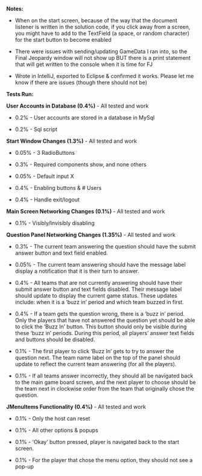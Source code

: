 **Notes:**
- When on the start screen, because of the way that the document listener is written in the solution code, if you click away from a screen, you might have to add to the TextField (a space, or random character) for the start button to become enabled

- There were issues with sending/updating GameData I ran into, so the Final Jeopardy window will not show up BUT there is a print statement that will get written to the console when it is time for FJ

- Wrote in IntelliJ, exported to Eclipse & confirmed it works. Please let me know if there are issues (though there should not be)


**Tests Run:**


**User Accounts in Database (0.4%)** - All tested and work

- 0.2% - User accounts are stored in a database in MySql

- 0.2% - Sql script


**Start Window Changes (1.3%)** - All tested and work

- 0.05% - 3 RadioButtons

- 0.3% - Required components show, and none others

- 0.05% - Default input X

- 0.4% - Enabling buttons & # Users

- 0.4% - Handle exit/logout


**Main Screen Networking Changes (0.1%)** - All tested and work

- 0.1% - Visibly/Invisibly disabling


**Question Panel Networking Changes (1.35%)** - All tested and work

- 0.3% - The current team answering the question should have the submit answer button
and text field enabled.

- 0.05% - The current team answering should have the message label display a notification
that it is their turn to answer.

- 0.4% - All teams that are not currently answering should have their submit answer
button and text fields disabled. Their message label should update to display the
current game status. These updates include: when it is a ‘buzz in’ period and
which team buzzed in first.

- 0.4% - If a team gets the question wrong, there is a ‘buzz in’ period. Only the players that
have not answered the question yet should be able to click the ‘Buzz In’ button.
This button should only be visible during these ‘buzz in’ periods. During this
period, all players’ answer text fields and buttons should be disabled.

- 0.1% - The first player to click ‘Buzz In’ gets to try to answer the question next. The team
name label on the top of the panel should update to reflect the current team
answering (for all the players). 

- 0.1% - If all teams answer incorrectly, they should all be navigated back to the main
game board screen, and the next player to choose should be the team next in
clockwise order from the team that originally chose the question.


**JMenuItems Functionality (0.4%)** - All tested and work

- 0.1% - Only the host can reset

- 0.1% - All other options & popups

- 0.1% - 'Okay’ button pressed, player is navigated back to
the start screen.

- 0.1% - For the player that chose the menu option, they should not see a pop-up


